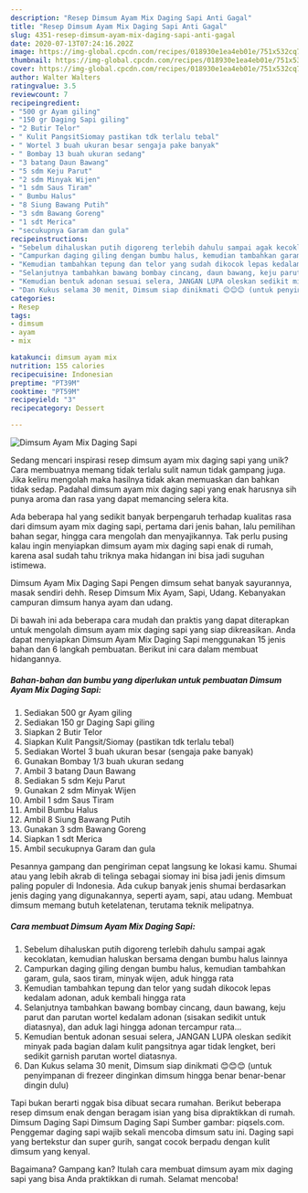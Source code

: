 ```yaml
---
description: "Resep Dimsum Ayam Mix Daging Sapi Anti Gagal"
title: "Resep Dimsum Ayam Mix Daging Sapi Anti Gagal"
slug: 4351-resep-dimsum-ayam-mix-daging-sapi-anti-gagal
date: 2020-07-13T07:24:16.202Z
image: https://img-global.cpcdn.com/recipes/018930e1ea4eb01e/751x532cq70/dimsum-ayam-mix-daging-sapi-foto-resep-utama.jpg
thumbnail: https://img-global.cpcdn.com/recipes/018930e1ea4eb01e/751x532cq70/dimsum-ayam-mix-daging-sapi-foto-resep-utama.jpg
cover: https://img-global.cpcdn.com/recipes/018930e1ea4eb01e/751x532cq70/dimsum-ayam-mix-daging-sapi-foto-resep-utama.jpg
author: Walter Walters
ratingvalue: 3.5
reviewcount: 7
recipeingredient:
- "500 gr Ayam giling"
- "150 gr Daging Sapi giling"
- "2 Butir Telor"
- " Kulit PangsitSiomay pastikan tdk terlalu tebal"
- " Wortel 3 buah ukuran besar sengaja pake banyak"
- " Bombay 13 buah ukuran sedang"
- "3 batang Daun Bawang"
- "5 sdm Keju Parut"
- "2 sdm Minyak Wijen"
- "1 sdm Saus Tiram"
- " Bumbu Halus"
- "8 Siung Bawang Putih"
- "3 sdm Bawang Goreng"
- "1 sdt Merica"
- "secukupnya Garam dan gula"
recipeinstructions:
- "Sebelum dihaluskan putih digoreng terlebih dahulu sampai agak kecoklatan, kemudian haluskan bersama dengan bumbu halus lainnya"
- "Campurkan daging giling dengan bumbu halus, kemudian tambahkan garam, gula, saos tiram, minyak wijen, aduk hingga rata"
- "Kemudian tambahkan tepung dan telor yang sudah dikocok lepas kedalam adonan, aduk kembali hingga rata"
- "Selanjutnya tambahkan bawang bombay cincang, daun bawang, keju parut dan parutan wortel kedalam adonan (sisakan sedikit untuk diatasnya), dan aduk lagi hingga adonan tercampur rata..."
- "Kemudian bentuk adonan sesuai selera, JANGAN LUPA oleskan sedikit minyak pada bagian dalam kulit pangsitnya agar tidak lengket, beri sedikit garnish parutan wortel diatasnya."
- "Dan Kukus selama 30 menit, Dimsum siap dinikmati 😊😊😊 (untuk penyimpanan di frezeer dinginkan dimsum hingga benar benar-benar dingin dulu)"
categories:
- Resep
tags:
- dimsum
- ayam
- mix

katakunci: dimsum ayam mix 
nutrition: 155 calories
recipecuisine: Indonesian
preptime: "PT39M"
cooktime: "PT59M"
recipeyield: "3"
recipecategory: Dessert

---
```



![Dimsum Ayam Mix Daging Sapi](https://img-global.cpcdn.com/recipes/018930e1ea4eb01e/751x532cq70/dimsum-ayam-mix-daging-sapi-foto-resep-utama.jpg)

Sedang mencari inspirasi resep dimsum ayam mix daging sapi yang unik? Cara membuatnya memang tidak terlalu sulit namun tidak gampang juga. Jika keliru mengolah maka hasilnya tidak akan memuaskan dan bahkan tidak sedap. Padahal dimsum ayam mix daging sapi yang enak harusnya sih punya aroma dan rasa yang dapat memancing selera kita.

Ada beberapa hal yang sedikit banyak berpengaruh terhadap kualitas rasa dari dimsum ayam mix daging sapi, pertama dari jenis bahan, lalu pemilihan bahan segar, hingga cara mengolah dan menyajikannya. Tak perlu pusing kalau ingin menyiapkan dimsum ayam mix daging sapi enak di rumah, karena asal sudah tahu triknya maka hidangan ini bisa jadi suguhan istimewa.

Dimsum Ayam Mix Daging Sapi Pengen dimsum sehat banyak sayurannya, masak sendiri dehh. Resep Dimsum Mix Ayam, Sapi, Udang. Kebanyakan campuran dimsum hanya ayam dan udang.


Di bawah ini ada beberapa cara mudah dan praktis yang dapat diterapkan untuk mengolah dimsum ayam mix daging sapi yang siap dikreasikan. Anda dapat menyiapkan Dimsum Ayam Mix Daging Sapi menggunakan 15 jenis bahan dan 6 langkah pembuatan. Berikut ini cara dalam membuat hidangannya.

<!--inarticleads1-->

##### Bahan-bahan dan bumbu yang diperlukan untuk pembuatan Dimsum Ayam Mix Daging Sapi:

1. Sediakan 500 gr Ayam giling
1. Sediakan 150 gr Daging Sapi giling
1. Siapkan 2 Butir Telor
1. Siapkan  Kulit Pangsit/Siomay (pastikan tdk terlalu tebal)
1. Sediakan  Wortel 3 buah ukuran besar (sengaja pake banyak)
1. Gunakan  Bombay 1/3 buah ukuran sedang
1. Ambil 3 batang Daun Bawang
1. Sediakan 5 sdm Keju Parut
1. Gunakan 2 sdm Minyak Wijen
1. Ambil 1 sdm Saus Tiram
1. Ambil  Bumbu Halus
1. Ambil 8 Siung Bawang Putih
1. Gunakan 3 sdm Bawang Goreng
1. Siapkan 1 sdt Merica
1. Ambil secukupnya Garam dan gula


Pesannya gampang dan pengiriman cepat langsung ke lokasi kamu. Shumai atau yang lebih akrab di telinga sebagai siomay ini bisa jadi jenis dimsum paling populer di Indonesia. Ada cukup banyak jenis shumai berdasarkan jenis daging yang digunakannya, seperti ayam, sapi, atau udang. Membuat dimsum memang butuh ketelatenan, terutama teknik melipatnya. 

<!--inarticleads2-->

##### Cara membuat Dimsum Ayam Mix Daging Sapi:

1. Sebelum dihaluskan putih digoreng terlebih dahulu sampai agak kecoklatan, kemudian haluskan bersama dengan bumbu halus lainnya
1. Campurkan daging giling dengan bumbu halus, kemudian tambahkan garam, gula, saos tiram, minyak wijen, aduk hingga rata
1. Kemudian tambahkan tepung dan telor yang sudah dikocok lepas kedalam adonan, aduk kembali hingga rata
1. Selanjutnya tambahkan bawang bombay cincang, daun bawang, keju parut dan parutan wortel kedalam adonan (sisakan sedikit untuk diatasnya), dan aduk lagi hingga adonan tercampur rata...
1. Kemudian bentuk adonan sesuai selera, JANGAN LUPA oleskan sedikit minyak pada bagian dalam kulit pangsitnya agar tidak lengket, beri sedikit garnish parutan wortel diatasnya.
1. Dan Kukus selama 30 menit, Dimsum siap dinikmati 😊😊😊 (untuk penyimpanan di frezeer dinginkan dimsum hingga benar benar-benar dingin dulu)


Tapi bukan berarti nggak bisa dibuat secara rumahan. Berikut beberapa resep dimsum enak dengan beragam isian yang bisa dipraktikkan di rumah. Dimsum Daging Sapi Dimsum Daging Sapi Sumber gambar: piqsels.com. Penggemar daging sapi wajib sekali mencoba dimsum satu ini. Daging sapi yang bertekstur dan super gurih, sangat cocok berpadu dengan kulit dimsum yang kenyal. 

Bagaimana? Gampang kan? Itulah cara membuat dimsum ayam mix daging sapi yang bisa Anda praktikkan di rumah. Selamat mencoba!
